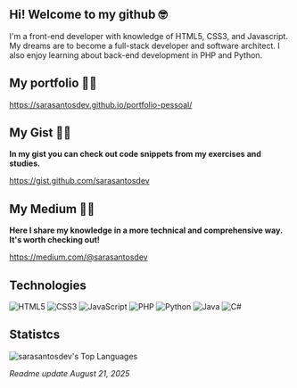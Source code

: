 ## Hi! Welcome to my github 🤓

I'm a front-end developer with knowledge of HTML5, CSS3, and Javascript. My dreams are to become a full-stack developer and software architect. I also enjoy learning about back-end development in PHP and Python.

## My portfolio 👩‍💻
https://sarasantosdev.github.io/portfolio-pessoal/

## My Gist  👩‍💻
**In my gist you can check out code snippets from my exercises and studies.**

https://gist.github.com/sarasantosdev

## My Medium 👩‍💻
**Here I share my knowledge in a more technical and comprehensive way. It's worth checking out!**

https://medium.com/@sarasantosdev

## Technologies

![HTML5](https://img.shields.io/badge/html5-%23E34F26.svg?style=for-the-badge&logo=html5&logoColor=white)
![CSS3](https://img.shields.io/badge/css3-%231572B6.svg?style=for-the-badge&logo=css3&logoColor=white)
![JavaScript](https://img.shields.io/badge/javascript-%23323330.svg?style=for-the-badge&logo=javascript&logoColor=%23F7DF1E)
![PHP](https://img.shields.io/badge/php-%23777BB4.svg?style=for-the-badge&logo=php&logoColor=white)
![Python](https://img.shields.io/badge/python-3670A0?style=for-the-badge&logo=python&logoColor=ffdd54)
![Java](https://img.shields.io/badge/java-%23ED8B00.svg?style=for-the-badge&logo=openjdk&logoColor=white)
![C#](https://img.shields.io/badge/c%23-%23239120.svg?style=for-the-badge&logo=csharp&logoColor=white)

## Statistcs
![sarasantosdev's Top Languages](https://github-readme-stats.vercel.app/api/top-langs/?username=sarasantosdev&theme=radical&show_icons=true&hide_border=true&layout=compact)

_Readme update August 21, 2025_
